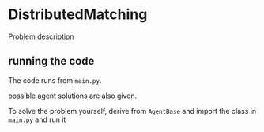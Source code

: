 # DistributedMatching
[Problem description](https://colab.research.google.com/drive/1qvDtK4HiHNYRunNWneIrKJECfJaL99qK)

## running the code
The code runs from `main.py`.

possible agent solutions are also given. 

To solve the problem yourself, derive from `AgentBase` and import the class in `main.py` and run it
